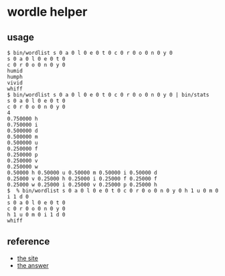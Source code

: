 # wordle helper

## usage

```
$ bin/wordlist s 0 a 0 l 0 e 0 t 0 c 0 r 0 o 0 n 0 y 0            
s 0 a 0 l 0 e 0 t 0
c 0 r 0 o 0 n 0 y 0
humid
humph
vivid
whiff
$ bin/wordlist s 0 a 0 l 0 e 0 t 0 c 0 r 0 o 0 n 0 y 0 | bin/stats
s 0 a 0 l 0 e 0 t 0
c 0 r 0 o 0 n 0 y 0
4
0.750000 h
0.750000 i
0.500000 d
0.500000 m
0.500000 u
0.250000 f
0.250000 p
0.250000 v
0.250000 w
0.50000 h 0.50000 u 0.50000 m 0.50000 i 0.50000 d
0.25000 v 0.25000 h 0.25000 i 0.25000 f 0.25000 f
0.25000 w 0.25000 i 0.25000 v 0.25000 p 0.25000 h
$  % bin/wordlist s 0 a 0 l 0 e 0 t 0 c 0 r 0 o 0 n 0 y 0 h 1 u 0 m 0 i 1 d 0
s 0 a 0 l 0 e 0 t 0
c 0 r 0 o 0 n 0 y 0
h 1 u 0 m 0 i 1 d 0
whiff
```

## reference

- [the site](https://freshman.dev/wordle)
- [the answer](https://gist.github.com/cfreshman/a03ef2cba789d8cf00c08f767e0fad7b)
